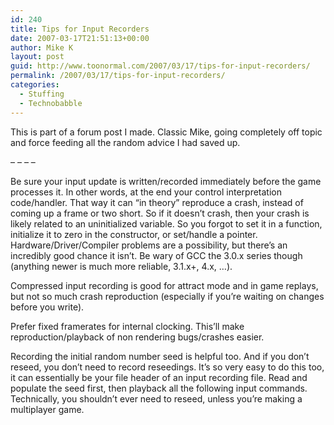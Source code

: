 ```yaml
---
id: 240
title: Tips for Input Recorders
date: 2007-03-17T21:51:13+00:00
author: Mike K
layout: post
guid: http://www.toonormal.com/2007/03/17/tips-for-input-recorders/
permalink: /2007/03/17/tips-for-input-recorders/
categories:
  - Stuffing
  - Technobabble
---
```

This is part of a forum post I made. Classic Mike, going completely off topic and force feeding all the random advice I had saved up.

&#8211; &#8211; &#8211; &#8211;

Be sure your input update is written/recorded immediately before the game processes it. In other words, at the end your control interpretation code/handler. That way it can &#8220;in theory&#8221; reproduce a crash, instead of coming up a frame or two short. So if it doesn&#8217;t crash, then your crash is likely related to an uninitialized variable. So you forgot to set it in a function, initialize it to zero in the constructor, or set/handle a pointer. Hardware/Driver/Compiler problems are a possibility, but there&#8217;s an incredibly good chance it isn&#8217;t. Be wary of GCC the 3.0.x series though (anything newer is much more reliable, 3.1.x+, 4.x, &#8230;).

Compressed input recording is good for attract mode and in game replays, but not so much crash reproduction (especially if you&#8217;re waiting on changes before you write).

Prefer fixed framerates for internal clocking. This&#8217;ll make reproduction/playback of non rendering bugs/crashes easier.

Recording the initial random number seed is helpful too. And if you don&#8217;t reseed, you don&#8217;t need to record reseedings. It&#8217;s so very easy to do this too, it can essentially be your file header of an input recording file. Read and populate the seed first, then playback all the following input commands. Technically, you shouldn&#8217;t ever need to reseed, unless you&#8217;re making a multiplayer game.